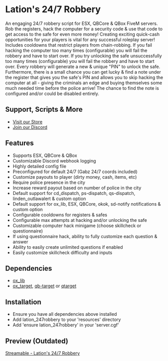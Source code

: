 # Lation's 24/7 Robbery
An engaging 24/7 robbery script for ESX, QBCore & QBox FiveM servers. Rob the registers, hack the computer for a security code & use that code to get access to the safe for even more money! Creating exciting quick-cash opportunities for your players is vital for any successful roleplay server! Includes cooldowns that restrict players from chain-robbing. If you fail hacking the computer too many times (configurable) you will fail the robbery and have to start over. If you try unlocking the safe unsuccessfully too many times (configurable) you will fail the robbery and have to start over. Every robbery will generate a new & unique "PIN" to unlock the safe. Furthermore, there is a small chance you can get lucky & find a note under the register that gives you the safe's PIN and allows you to skip hacking the computer at all - giving the criminals an edge and buying themselves some much needed time before the police arrive! The chance to find the note is configured and/or could be disabled entirely.

## Support, Scripts & More
- [Visit our Store](https://lationscripts.com/github)
- [Join our Discord](https://discord.gg/9EbY4nM5uu)

## Features
- Supports ESX, QBCore & QBox
- Customizable Discord webhook logging
- Highly detailed config file
- Preconfigured for default 24/7 (Gabz 24/7 coords included)
- Customize payouts to player (dirty money, cash, items, etc)
- Require police presence in the city
- Increase reward payout based on number of police in the city
- Default support for cd_dispatch, ps-dispatch, qs-dispatch, linden_outlawalert & custom option
- Default support for ox_lib, ESX, QBCore, okok, sd-notify notifications & custom option
- Configurable cooldowns for registers & safes
- Configurable max attempts at hacking and/or unlocking the safe
- Customizable computer hack minigame (choose skillcheck or questionnaire)
- If using questionnaire hack, ability to fully customize each question & answer
- Ability to easily create unlimited questions if enabled
- Easily customize skillcheck difficulty and inputs

## Dependencies
- [ox_lib](https://github.com/overextended/ox_lib/releases)
- [ox_target](https://github.com/overextended/ox_target/releases), [qb-target](https://github.com/qbcore-framework/qb-target) or [qtarget](https://github.com/overextended/ox_target/releases)

## Installation
- Ensure you have all dependencies above installed
- Add lation_247robbery to your 'resources' directory
- Add 'ensure lation_247robbery' in your 'server.cgf'

## Preview (Outdated)
[Streamable - Lation's 24/7 Robbery](https://streamable.com/xaaave)
